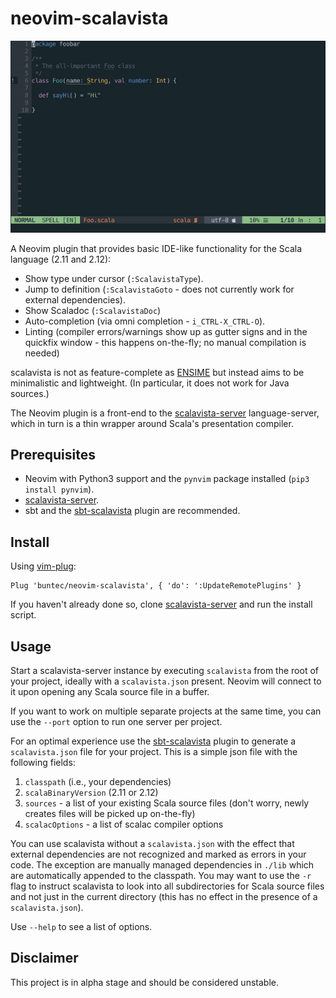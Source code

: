 # neovim-scalavista

![](demo.gif)

A Neovim plugin that provides basic IDE-like functionality for the Scala language (2.11 and 2.12):

* Show type under cursor (`:ScalavistaType`).
* Jump to definition (`:ScalavistaGoto` - does not currently work for external dependencies).
* Show Scaladoc (`:ScalavistaDoc`)
* Auto-completion (via omni completion - `i_CTRL-X_CTRL-O`).
* Linting (compiler errors/warnings show up as gutter signs and in the quickfix window - this happens on-the-fly; 
no manual compilation is needed)

scalavista is not as feature-complete as [ENSIME](https://github.com/ensime) but instead aims 
to be minimalistic and lightweight. (In particular, it does not work for Java sources.)

The Neovim plugin is a front-end to the [scalavista-server](https://github.com/buntec/scalavista-server) language-server, 
which in turn is a thin wrapper around Scala's presentation compiler.

## Prerequisites

* Neovim with Python3 support and the `pynvim` package installed (`pip3 install pynvim`).
* [scalavista-server](https://github.com/buntec/scalavista-server).
* sbt and the [sbt-scalavista](https://github.com/buntec/sbt-scalavista) plugin are recommended. 

## Install

Using [vim-plug](https://github.com/junegunn/vim-plug):

```
Plug 'buntec/neovim-scalavista', { 'do': ':UpdateRemotePlugins' }
```

If you haven't already done so, clone [scalavista-server](https://github.com/buntec/scalavista-server) and run the install script.


## Usage

Start a scalavista-server instance by executing `scalavista` from the root of your project, 
ideally with a `scalavista.json` present. 
Neovim will connect to it upon opening any Scala source file in a buffer. 

If you want to work on multiple separate projects at the same time, 
you can use the `--port` option to run one server per project. 

For an optimal experience use the [sbt-scalavista](https://github.com/buntec/sbt-scalavista) plugin 
to generate a `scalavista.json` file for your project. This is a simple json file with the following fields:

1. `classpath` (i.e., your dependencies)
1. `scalaBinaryVersion` (2.11 or 2.12)
1. `sources` - a list of your existing Scala source files (don't worry, newly creates files will be picked up on-the-fly)
1. `scalacOptions` - a list of scalac compiler options

You can use scalavista without a `scalavista.json` with the effect that external dependencies are 
not recognized and marked as errors in your code. The exception are manually managed dependencies in `./lib` which are
automatically appended to the classpath. You may want to use the `-r` flag to instruct scalavista to look into all
subdirectories for Scala source files and not just in the current directory (this has no effect in the presence of a
`scalavista.json`). 

Use `--help` to see a list of options.

## Disclaimer

This project is in alpha stage and should be considered unstable. 
